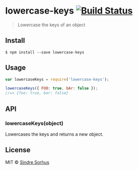 # lowercase-keys [![Build Status](https://travis-ci.org/sindresorhus/lowercase-keys.svg?branch=master)](https://travis-ci.org/sindresorhus/lowercase-keys)

> Lowercase the keys of an object

## Install

```
$ npm install --save lowercase-keys
```

## Usage

```js
var lowercaseKeys = require('lowercase-keys');

lowercaseKeys({ FOO: true, bAr: false });
//=> {foo: true, bar: false}
```

## API

### lowercaseKeys(object)

Lowercases the keys and returns a new object.

## License

MIT © [Sindre Sorhus](http://sindresorhus.com)
